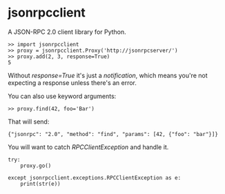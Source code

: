 jsonrpcclient
=============

A JSON-RPC 2.0 client library for Python.

    >> import jsonrpcclient
    >> proxy = jsonrpcclient.Proxy('http://jsonrpcserver/')
    >> proxy.add(2, 3, response=True)
    5

Without *response=True* it's just a *notification*, which means you're not
expecting a response unless there's an error.

You can also use keyword arguments:

    >> proxy.find(42, foo='Bar')

That will send:

    {"jsonrpc": "2.0", "method": "find", "params": [42, {"foo": "bar"}]}

You will want to catch *RPCClientException* and handle it.

    try:
        proxy.go()

    except jsonrpcclient.exceptions.RPCClientException as e:
        print(str(e))
